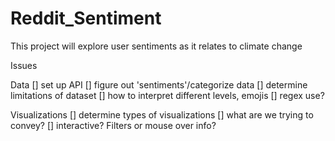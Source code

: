 # Reddit_Sentiment

This project will explore user sentiments as it relates to climate change

Issues

Data
[] set up API
[] figure out 'sentiments'/categorize data
[] determine limitations of dataset
[] how to interpret different levels, emojis
[] regex use?

Visualizations
[] determine types of visualizations
[] what are we trying to convey?
[] interactive? Filters or mouse over info?